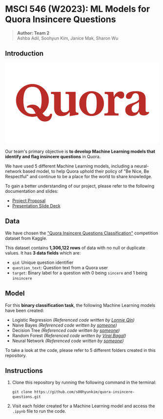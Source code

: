 # MSCI 546 (W2023): ML Models for Quora Insincere Questions

> **Author: Team 2**  
> Ashba Adil, Soohyun Kim, Janice Mak, Sharon Wu

## Introduction

![Quora Logo](./images/quora-logo.png)  

Our team's primary objective is **to develop Machine Learning models that identify and flag insincere questions** in Quora.  

We have used 5 different Machine Learning models, including a neural-network based model, to help Quora uphold their policy of "Be Nice, Be Respectful" and continue to be a place for the world to share knowledge.  

To gain a better understanding of our project, please refer to the following documentation and slides:
* [Project Proposal](https://docs.google.com/document/d/13cpXKZvZLVEbxLRvQ2M6xRziCUPR0a3-YB-31aGaTR8/edit?usp=sharing)
* [Presentation Slide Deck](https://docs.google.com/presentation/d/1OfoQqIQrCjAHgOVKa_SjFPxrHhJUXerAx2IpKoCI0Zo/edit?usp=sharing)

## Data

We have chosen the ["Quora Insincere Questions Classification"](https://www.kaggle.com/competitions/quora-insincere-questions-classification) competition dataset from Kaggle.  

This dataset contains **1,306,122 rows** of data with no null or duplicate values. It has **3 data fields** which are:
* `qid`: Unique question identifier
* `question_text`: Question text from a Quora user
* `target`: Binary label for a question with 0 being `sincere` and 1 being `insincere`

## Model

For this **binary classification task**, the following Machine Learning models have been created:
* Logistic Regression _(Referenced code written by [Lonnie Qin](https://www.kaggle.com/code/lonnieqin/quora-text-classification-with-sklearn/notebook))_
* Naive Bayes _(Referenced code written by [someone](link))_
* Decision Tree _(Referenced code written by [someone](link))_
* Random Forest _(Referenced code written by [Viraj Bagal](https://www.kaggle.com/code/virajbagal/eda-tsne-traditional-vs-neural-models-nlp))_
* Neural Network _(Referenced code written by [someone](link))_

To take a look at the code, please refer to 5 different folders created in this repository.

## Instructions

1. Clone this repository by running the following command in the terminal:
    ```
    git clone https://github.com/s00hyunkim/quora-insincere-questions.git
    ```
2. Visit each folder created for a Machine Learning model and access the `.ipynb` file to run the code.